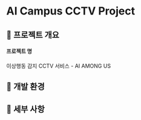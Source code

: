 # AI Campus CCTV Project

## 🥚 프로젝트 개요

#### 프로젝트 명

이상행동 감지 CCTV 서비스 - AI AMONG US


## 🐣 개발 환경

## 🐥 세부 사항
